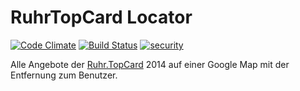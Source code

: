 # RuhrTopCard Locator

[![Code Climate](https://codeclimate.com/github/dmasur/RuhrTopCardLocator/badges/gpa.svg)](https://codeclimate.com/github/dmasur/RuhrTopCardLocator) [![Build Status](https://travis-ci.org/dmasur/RuhrTopCardLocator.svg?branch=master)](https://travis-ci.org/dmasur/RuhrTopCardLocator) [![security](https://hakiri.io/github/dmasur/RuhrTopCardLocator/master.svg)](https://hakiri.io/github/dmasur/RuhrTopCardLocator/master)

Alle Angebote der [Ruhr.TopCard](www.ruhrtopcard.de) 2014 auf einer Google Map mit der Entfernung zum Benutzer.